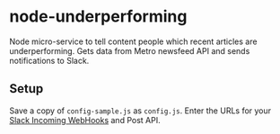 # node-underperforming
Node micro-service to tell content people which recent articles are underperforming. Gets data from Metro newsfeed API and sends notifications to Slack.

## Setup ##

Save a copy of `config-sample.js` as `config.js`.
Enter the URLs for your [Slack Incoming WebHooks](https://api.slack.com/incoming-webhooks) and Post API.
